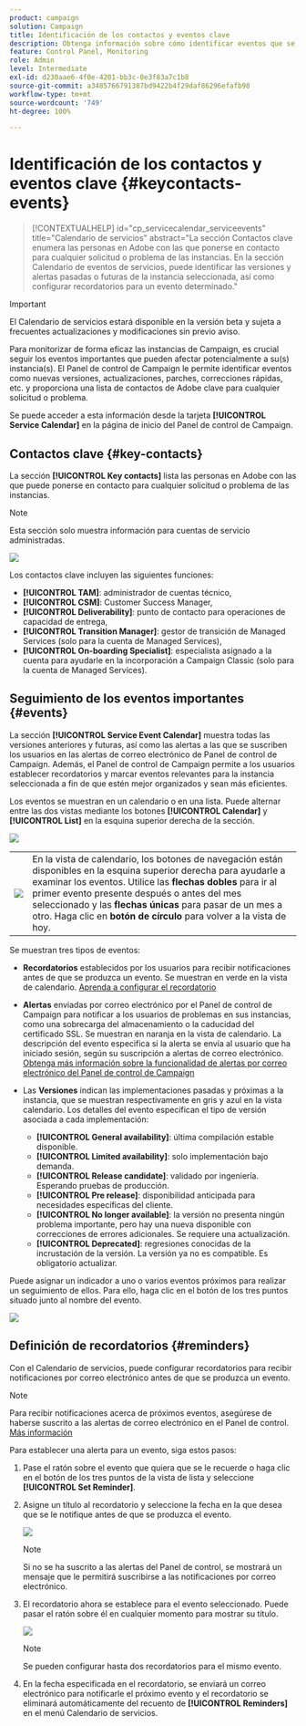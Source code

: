 ```yaml
---
product: campaign
solution: Campaign
title: Identificación de los contactos y eventos clave
description: Obtenga información sobre cómo identificar eventos que se producen en las instancias y contactos clave en Adobe.
feature: Control Panel, Monitoring
role: Admin
level: Intermediate
exl-id: d230aae6-4f0e-4201-bb3c-0e3f83a7c1b8
source-git-commit: a3485766791387bd9422b4f29daf86296efafb98
workflow-type: tm+mt
source-wordcount: '749'
ht-degree: 100%

---
```


# Identificación de los contactos y eventos clave {#keycontacts-events}

>[!CONTEXTUALHELP]
>id="cp_servicecalendar_serviceevents"
>title="Calendario de servicios"
>abstract="La sección Contactos clave enumera las personas en Adobe con las que ponerse en contacto para cualquier solicitud o problema de las instancias. En la sección Calendario de eventos de servicios, puede identificar las versiones y alertas pasadas o futuras de la instancia seleccionada, así como configurar recordatorios para un evento determinado."

>[!IMPORTANT]
>
>El Calendario de servicios estará disponible en la versión beta y sujeta a frecuentes actualizaciones y modificaciones sin previo aviso.

Para monitorizar de forma eficaz las instancias de Campaign, es crucial seguir los eventos importantes que pueden afectar potencialmente a su(s) instancia(s). El Panel de control de Campaign le permite identificar eventos como nuevas versiones, actualizaciones, parches, correcciones rápidas, etc. y proporciona una lista de contactos de Adobe clave para cualquier solicitud o problema.

Se puede acceder a esta información desde la tarjeta **[!UICONTROL Service Calendar]** en la página de inicio del Panel de control de Campaign.

## Contactos clave {#key-contacts}

La sección **[!UICONTROL Key contacts]** lista las personas en Adobe con las que puede ponerse en contacto para cualquier solicitud o problema de las instancias.

>[!NOTE]
>
>Esta sección solo muestra información para cuentas de servicio administradas.

![](assets/service-events-contacts.png)

Los contactos clave incluyen las siguientes funciones:

* **[!UICONTROL TAM]**: administrador de cuentas técnico,
* **[!UICONTROL CSM]**: Customer Success Manager,
* **[!UICONTROL Deliverability]**: punto de contacto para operaciones de capacidad de entrega,
* **[!UICONTROL Transition Manager]**: gestor de transición de Managed Services (solo para la cuenta de Managed Services),
* **[!UICONTROL On-boarding Specialist]**: especialista asignado a la cuenta para ayudarle en la incorporación a Campaign Classic (solo para la cuenta de Managed Services).

## Seguimiento de los eventos importantes {#events}

La sección **[!UICONTROL Service Event Calendar]** muestra todas las versiones anteriores y futuras, así como las alertas a las que se suscriben los usuarios en las alertas de correo electrónico de Panel de control de Campaign. Además, el Panel de control de Campaign permite a los usuarios establecer recordatorios y marcar eventos relevantes para la instancia seleccionada a fin de que estén mejor organizados y sean más eficientes.

Los eventos se muestran en un calendario o en una lista. Puede alternar entre las dos vistas mediante los botones **[!UICONTROL Calendar]** y **[!UICONTROL List]** en la esquina superior derecha de la sección.

![](assets/service-events-calendar.png)

<table><tr style="border: 0;">
<td><img src="assets/do-not-localize/nav-buttons.png">
</td><td>En la vista de calendario, los botones de navegación están disponibles en la esquina superior derecha para ayudarle a examinar los eventos. Utilice las <b>flechas dobles</b> para ir al primer evento presente después o antes del mes seleccionado y las <b>flechas únicas</b> para pasar de un mes a otro. Haga clic en <b>botón de círculo</b> para volver a la vista de hoy.</td>
</tr></table>

Se muestran tres tipos de eventos:

* **Recordatorios** establecidos por los usuarios para recibir notificaciones antes de que se produzca un evento. Se muestran en verde en la vista de calendario. [Aprenda a configurar el recordatorio](#reminders)
* **Alertas** enviadas por correo electrónico por el Panel de control de Campaign para notificar a los usuarios de problemas en sus instancias, como una sobrecarga del almacenamiento o la caducidad del certificado SSL. Se muestran en naranja en la vista de calendario. La descripción del evento especifica si la alerta se envía al usuario que ha iniciado sesión, según su suscripción a alertas de correo electrónico. [Obtenga más información sobre la funcionalidad de alertas por correo electrónico del Panel de control de Campaign](../performance-monitoring/using/email-alerting.md)

* Las **Versiones** indican las implementaciones pasadas y próximas a la instancia, que se muestran respectivamente en gris y azul en la vista calendario. Los detalles del evento especifican el tipo de versión asociada a cada implementación:

   * **[!UICONTROL General availability]**: última compilación estable disponible.
   * **[!UICONTROL Limited availability]**: solo implementación bajo demanda.
   * **[!UICONTROL Release candidate]**: validado por ingeniería. Esperando pruebas de producción.
   * **[!UICONTROL Pre release]**: disponibilidad anticipada para necesidades específicas del cliente.
   * **[!UICONTROL No longer available]**: la versión no presenta ningún problema importante, pero hay una nueva disponible con correcciones de errores adicionales. Se requiere una actualización.
   * **[!UICONTROL Deprecated]**: regresiones conocidas de la incrustación de la versión. La versión ya no es compatible. Es obligatorio actualizar.

Puede asignar un indicador a uno o varios eventos próximos para realizar un seguimiento de ellos. Para ello, haga clic en el botón de los tres puntos situado junto al nombre del evento.

![](assets/service-events-flag.png)

## Definición de recordatorios {#reminders}

Con el Calendario de servicios, puede configurar recordatorios para recibir notificaciones por correo electrónico antes de que se produzca un evento.

>[!NOTE]
>
>Para recibir notificaciones acerca de próximos eventos, asegúrese de haberse suscrito a las alertas de correo electrónico en el Panel de control. [Más información](../performance-monitoring/using/email-alerting.md)

Para establecer una alerta para un evento, siga estos pasos:

1. Pase el ratón sobre el evento que quiera que se le recuerde o haga clic en el botón de los tres puntos de la vista de lista y seleccione **[!UICONTROL Set Reminder]**.

1. Asigne un título al recordatorio y seleccione la fecha en la que desea que se le notifique antes de que se produzca el evento.

   ![](assets/service-events-set-reminder.png)

   >[!NOTE]
   >
   >Si no se ha suscrito a las alertas del Panel de control, se mostrará un mensaje que le permitirá suscribirse a las notificaciones por correo electrónico.

1. El recordatorio ahora se establece para el evento seleccionado. Puede pasar el ratón sobre él en cualquier momento para mostrar su título.

   ![](assets/service-events-reminder.png)

   >[!NOTE]
   >
   >Se pueden configurar hasta dos recordatorios para el mismo evento.

1. En la fecha especificada en el recordatorio, se enviará un correo electrónico para notificarle el próximo evento y el recordatorio se eliminará automáticamente del recuento de **[!UICONTROL Reminders]** en el menú Calendario de servicios.
